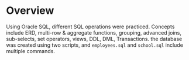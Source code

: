 # Overview

Using Oracle SQL, different SQL operations were practiced. Concepts include ERD, multi-row & aggregate functions, grouping, advanced joins, sub-selects, set operators, views, DDL, DML, Transactions. the database was created using two scripts, and `employees.sql` and `school.sql` include multiple commands.